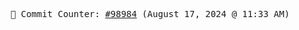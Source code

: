 <p align="center">
    <samp>
        📮 Commit Counter: <a href="https://github.com/Javascript-void0/Javascript-void0/commits/main">#98984</a> (August 17, 2024 @ 11:33 AM)
    </samp>
</p>